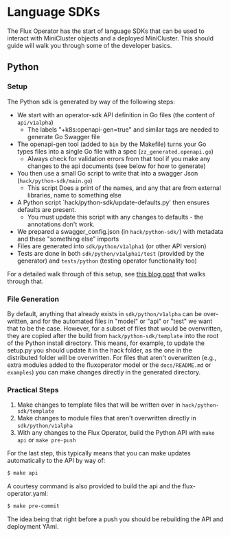 # Language SDKs

The Flux Operator has the start of language SDKs that can be used to interact with MiniCluster objects
and a deployed MiniCluster. This should guide will walk you through some of the developer basics.

## Python

### Setup

The Python sdk is generated by way of the following steps:

- We start with an operator-sdk API definition in Go files (the content of `api/v1alpha`)
  - The labels "+k8s:openapi-gen=true" and similar tags are needed to generate Go Swagger file
- The openapi-gen tool (added to `bin` by the Makefile) turns your Go types files into a single Go file with a spec (`zz_generated.openapi.go`)
  - Always check for validation errors from that tool if you make any changes to the api documents (see below for how to generate)
- You then use a small Go script to write that into a swagger Json (`hack/python-sdk/main.go`)
  - This script Does a print of the names, and any that are from external libraries, name to something else
- A Python script `hack/python-sdk/update-defaults.py' then ensures defaults are present.
  - You must update this script with any changes to defaults - the annotations don't work.
- We prepared a swagger_config.json (in `hack/python-sdk/`) with metadata and these "something else" imports
- Files are generated into `sdk/python/v1alpha1` (or other API version) 
- Tests are done in both `sdk/python/v1alpha1/test` (provided by the generator) and `tests/python` (testing operator functionality too)

For a detailed walk through of this setup, see [this blog post](https://vsoch.github.io/2023/operator-sdk-python-sdk/)
that walks through that.

### File Generation

By default, anything that already exists in `sdk/python/v1alpha` can be over-written, and for the automated files in "model"
or "api" or "test" we want that to be the case. However, for a subset of files that would be overwritten, they are copied
after the build from `hack/python-sdk/template` into the root of the Python install directory. This means, for example,
to update the setup.py you should update it in the hack folder, as the one in the distributed folder will be overwritten.
For files that aren't overwritten (e.g., extra modules added to the fluxoperator model or the `docs/README.md` or `examples`)
you can make changes directly in the generated directory.

### Practical Steps

1. Make changes to template files that will be written over in `hack/python-sdk/template`
2. Make changes to module files that aren't overwritten directly in `sdk/python/v1alpha`
3. With any changes to the Flux Operator, build the Python API with `make api` or `make pre-push`

For the last step, this typically means that you can make updates automatically to the API by way of:

```bash
$ make api
```

A courtesy command is also provided to build the api and the flux-operator.yaml:

```bash
$ make pre-commit
```

The idea being that right before a push you should be rebuilding the API and deployment YAml.

